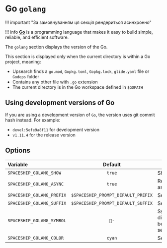 # Go `golang`

!!! important "За замовчуванням ця секція рендериться асинхронно"

!!! info
    [**Go**](https://go.dev) is a programming language that makes it easy to build simple, reliable, and efficient software.

The `golang` section displays the version of the Go.

This section is displayed only when the current directory is within a Go project, meaning:

* Upsearch finds a `go.mod`, `Gopkg.toml`, `Gopkg.lock`, `glide.yaml` file or `Godeps` folder
* Contains any other file with `.go` extension
* The current directory is in the Go workspace defined in `$GOPATH`

## Using development versions of Go

If you are using a development version of `Go`, the version uses git commit hash instead. For example:

* `devel:5efe9a8f11` for development version
* `v1.11.4` for the release version

## Options

| Variable                  |              Default               | Meaning                             |
|:------------------------- |:----------------------------------:| ----------------------------------- |
| `SPACESHIP_GOLANG_SHOW`   |               `true`               | Show section                        |
| `SPACESHIP_GOLANG_ASYNC`  |               `true`               | Render section asynchronously       |
| `SPACESHIP_GOLANG_PREFIX` | `$SPACESHIP_PROMPT_DEFAULT_PREFIX` | Section's prefix                    |
| `SPACESHIP_GOLANG_SUFFIX` | `$SPACESHIP_PROMPT_DEFAULT_SUFFIX` | Section's suffix                    |
| `SPACESHIP_GOLANG_SYMBOL` |                `🐹·`                | Symbol displayed before the section |
| `SPACESHIP_GOLANG_COLOR`  |               `cyan`               | Section's color                     |
